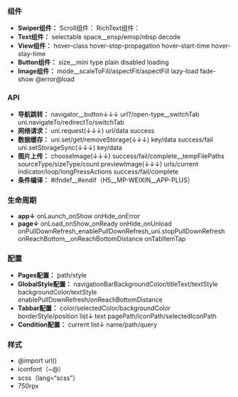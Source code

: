 ### 组件

- **Swiper组件：**
  Scroll组件：
  RichText组件：
- **Text组件：**
  selectable
  space__ensp/emsp/nbsp
  decode
- **View组件：**
  hover-class
  hover-stop-propagation
  hover-start-time
  hover-stay-time
- **Button组件：**
  size__mini
  type
  plain
  disabled
  loading
- **Image组件：**
  mode__scaleToFill/aspectFit/aspectFill
  lazy-load
  fade-show
  @error@load

### API

- **导航跳转：**
  navigator__button↓↓↓
  url?/open-type__switchTab
  uni.navigateTo/redirectTo/switchTab
- **网络请求：**
  uni.request(↓↓↓)
  url/data
  success
- **数据缓存：**
  uni.set/get/removeStorage(↓↓↓)
  key/data
  success/fail
  uni.setStorageSync(↓↓↓)
  key/data
- **图片上传：**
  chooseImage(↓↓↓)
  success/fail/complete__tempFilePaths
  sourceType/sizeType/count
  previewImage(↓↓↓)
  urls/current
  indicator/loop/longPressActions
  success/fail/complete
- **条件编译：**
  #ifndef__#endif（H5__MP-WEIXIN__APP-PLUS）

### 生命周期

- **app↓**
  onLaunch_onShow
  onHide_onError
- **page↓**
  onLoad_onShow_onReady
  onHide_onUnload
  onPullDownRefresh_enablePullDownRefresh_uni.stopPullDownRefresh
  onReachBottom__onReachBottomDistance
  onTabItemTap

### 配置

- **Pages配置：**
  path/style
- **GlobalStyle配置：**
  navigationBarBackgroundColor/titleText/textStyle
  backgroundColor/textStyle
  enablePullDownRefresh/onReachBottomDistance
- **Tabbar配置：**
  color/selectedColor/backgroundColor
  borderStyle/position
  list↓
  text
  pagePath/iconPath/selectedIconPath
- **Condition配置：**
  current
  list↓
  name/path/query

### 样式
- @import url()
- iconfont（~@）
- scss（lang=“scss”）
- 750rpx
